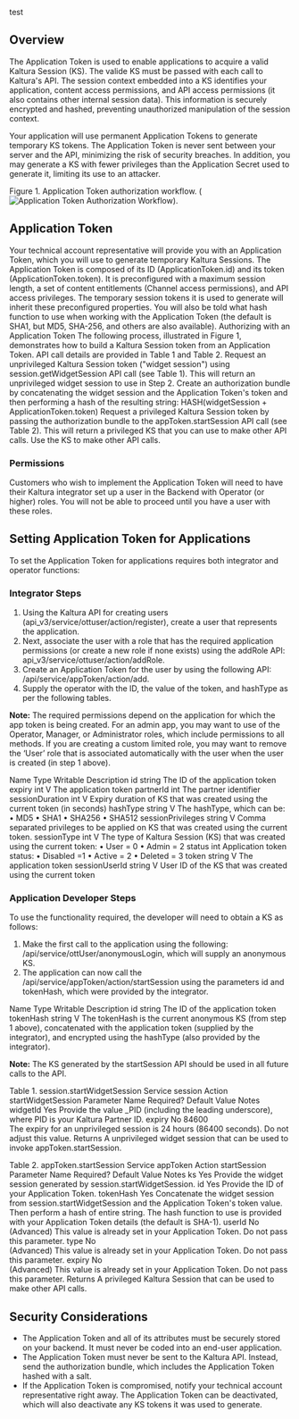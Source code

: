 test


## Overview  

The Application Token is used to enable applications to acquire a valid Kaltura Session (KS). The valide KS must be passed with each call to Kaltura's API. The session context embedded into a KS identifies your application, content access permissions, and API access permissions (it also contains other internal session data). This information is securely encrypted and hashed, preventing unauthorized manipulation of the session context.

Your application will use permanent Application Tokens to generate temporary KS tokens. The Application Token is never sent between your server and the API, minimizing the risk of security breaches. In addition, you may generate a KS with fewer privileges than the Application Secret used to generate it, limiting its use to an attacker.

Figure 1. Application Token authorization workflow.
 (![Application Token Authorization Workflow](url)). 

## Application Token  

Your technical account representative will provide you with an Application Token, which you will use to generate temporary Kaltura Sessions. The Application Token is composed of its ID (ApplicationToken.id) and its token (ApplicationToken.token). It is preconfigured with a maximum session length, a set of content entitlements (Channel access permissions), and API access privileges. The temporary session tokens it is used to generate will inherit these preconfigured properties. You will also be told what hash function to use when working with the Application Token (the default is SHA1, but MD5, SHA-256, and others are also available).
Authorizing with an Application Token
The following process, illustrated in Figure 1, demonstrates how to build a Kaltura Session token from an Application Token. API call details are provided in Table 1 and Table 2.
Request an unprivileged Kaltura Session token ("widget session") using session.getWidgetSession API call (see Table 1). This will return an unprivileged widget session to use in Step 2.
Create an authorization bundle by concatenating the widget session and the Application Token's token and then performing a hash of the resulting string: HASH(widgetSession + ApplicationToken.token)
Request a privileged Kaltura Session token by passing the authorization bundle to the appToken.startSession API call (see Table 2). This will return a privileged KS that you can use to make other API calls.
Use the KS to make other API calls.


### Permissions  

Customers who wish to implement the Application Token will need to have their Kaltura integrator set up a user in the Backend with Operator (or higher) roles. You will not be able to proceed until you have a user with these roles.



## Setting Application Token for Applications  

To set the Application Token for applications requires both integrator and operator functions:
### Integrator Steps  

1.	Using the Kaltura API for creating users (api_v3/service/ottuser/action/register), create a user that represents the application.
2.	Next, associate the user with a role that has the required application permissions (or create a new role if none exists) using the addRole API: api_v3/service/ottuser/action/addRole.
3.	Create an Application Token for the user by using the following API: /api/service/appToken/action/add.
4.	Supply the operator with the ID, the value of the token, and hashType as per the following tables.

**Note:** The required permissions depend on the application for which the app token is being created. For an admin app, you may want to use of the Operator, Manager, or Administrator roles, which include permissions to all methods. If you are creating a custom limited role, you may want to remove the ‘User’ role that is associated automatically with the user when the user is created (in step 1 above).

Name	Type	Writable	Description
id	string		The ID of the application token
expiry	int	V	The application token
partnerId	int		The partner identifier
sessionDuration	int	V	Expiry duration of KS that was created using the current token (in seconds)
hashType	string	V	The hashType, which can be:
•	MD5
•	SHA1
•	SHA256
•	SHA512
sessionPrivileges	string	V	Comma separated privileges to be applied on KS that was created using the current token.
sessionType	int	V	The type of Kaltura Session (KS) that was created using the current token:
•	User = 0
•	Admin = 2
status	int		Application token status:
•	Disabled =1
•	Active = 2
•	Deleted = 3
token	string	V	The application token
sessionUserId	string	V	User ID of the KS that was created using the current token

### Application Developer Steps  

To use the functionality required, the developer will need to obtain a KS as follows:

1.	Make the first call to the application using the following: /api/service/ottUser/anonymousLogin, which will supply an anonymous KS.
2.	The application can now call the /api/service/appToken/action/startSession using the parameters id and tokenHash, which were provided by the integrator.

Name	Type	Writable	Description
id	string		The ID of the application token
tokenHash	string	V	The tokenHash is the current anonymous KS (from step 1 above), concatenated with the application token (supplied by the integrator), and encrypted using the hashType (also provided by the integrator).

**Note:** The KS generated by the startSession API should be used in all future calls to the API.


Table 1. session.startWidgetSession
Service	session
Action	startWidgetSession
Parameter Name	Required?	Default Value	Notes
widgetId	Yes	
Provide the value _PID (including the leading underscore), where PID is your Kaltura Partner ID.
expiry	No	84600	
The expiry for an unprivileged session is 24 hours (86400 seconds). Do not adjust this value.
Returns	A unprivileged widget session that can be used to invoke appToken.startSession.

Table 2. appToken.startSession
Service	appToken
Action	startSession
Parameter Name	Required?	Default Value	Notes
ks	Yes	
Provide the widget session generated by session.startWidgetSession.
id	Yes	
Provide the ID of your Application Token.
tokenHash	Yes	
Concatenate the widget session from session.startWidgetSession and the Application Token's token value. Then perform a hash of entire string. The hash function to use is provided with your Application Token details (the default is SHA-1).
userId	No	
(Advanced) This value is already set in your Application Token. Do not pass this parameter.
type	No	
(Advanced) This value is already set in your Application Token. Do not pass this parameter.
expiry	No	
(Advanced) This value is already set in your Application Token. Do not pass this parameter.
Returns	A privileged Kaltura Session that can be used to make other API calls.


## Security Considerations  

* The Application Token and all of its attributes must be securely stored on your backend. It must never be coded into an end-user application.
* The Application Token must never be sent to the Kaltura API. Instead, send the authorization bundle, which includes the Application Token hashed with a salt.
* If the Application Token is compromised, notify your technical account representative right away. The Application Token can be deactivated, which will also deactivate any KS tokens it was used to generate.
